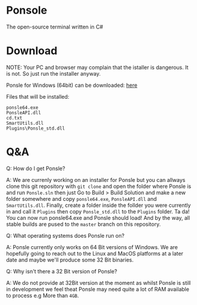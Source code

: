 # Ponsole
The open-source terminal written in C#

# Download

NOTE: Your PC and browser may complain that the istaller is dangerous. It is not. So just run the installer anyway.

Ponsle for Windows (64bit) can be downloaded: [here](https://github.com/Ponsle/Ponsole/blob/master/Ponsole_Setup_Win64.exe?raw=true)

Files that will be installed:

```text
ponsle64.exe
PonsleAPI.dll
cd.txt
SmartUtils.dll
Plugins\Ponsle_std.dll
```
# Q&A

Q: How do I get Ponsle?

A: We are currenly working on an installer for Ponsle but you can allways clone this git repository with `git clone` and open the folder where Ponsle is and run `Ponsle.sln` then just Go to Build > Build Solution and make a new folder somewhere and copy `ponsle64.exe`, `PonsleAPI.dll` and `SmartUtils.dll`. Finally, create a folder inside the follder you were currently in and call it `Plugins` then copy `Ponsle_std.dll` to the `Plugins` folder. Ta da! You can now run ponsle64.exe and Ponsle should load! And by the way, all stable builds are pused to the `master` branch on this repository.

Q: What operating systems does Ponsle run on?

A: Ponsle currently only works on 64 Bit versions of Windows. We are hopefully going to reach out to the Linux and MacOS platforms at a later date and maybe we'll produce some 32 Bit binaries.

Q: Why isn't there a 32 Bit version of Ponsle?

A: We do not provide at 32Bit version at the moment as whilst Ponsle is still in development we feel theat Ponsle may need quite a lot of RAM available to process e.g More than `4GB`.
